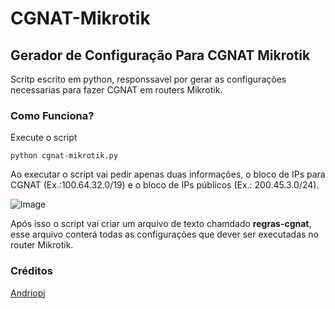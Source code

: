 # CGNAT-Mikrotik
<h2>Gerador de Configuração Para CGNAT Mikrotik</h2>

Scritp escrito em python, responssavel por gerar as configurações necessarias para fazer CGNAT em routers Mikrotik.

<h3>Como Funciona?</h3>

<p>Execute o script</p>

<code>python cgnat-mikrotik.py</code></br>

<p>Ao executar o script vai pedir apenas duas informações, o bloco de IPs para CGNAT (Ex.:100.64.32.0/19) e o bloco de IPs públicos (Ex.: 200.45.3.0/24).</p>

![image](https://user-images.githubusercontent.com/2658126/94922296-5868d880-0490-11eb-9bdb-8ebbb4bba09c.png)

<p>Após isso o script vai criar um arquivo de texto chamdado <b>regras-cgnat</b>, esse arquivo conterá todas as configurações que dever ser executadas no router Mikrotik.
  
 
<h3>Créditos</h3>
<a href="https://under-linux.org/showthread.php?t=189391">Andriopj</>
